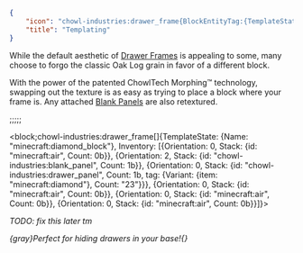 ```json
{
    "icon": "chowl-industries:drawer_frame{BlockEntityTag:{TemplateState:{Name:\"minecraft:diamond_block\"}}}",
    "title": "Templating"
}
```

While the default aesthetic of [Drawer Frames](^chowl-industries:drawer_frame) is appealing to some, many choose to
forgo the classic Oak Log grain in favor of a different block.


With the power of the patented ChowlTech Morphing™ technology, swapping out the texture is as easy as trying to place
a block where your frame is. Any attached [Blank Panels](^chowl-industries:panels/blank_panel) are also retextured.

;;;;;

<block;chowl-industries:drawer_frame[]{TemplateState: {Name: "minecraft:diamond_block"}, Inventory: [{Orientation: 0, Stack: {id: "minecraft:air", Count: 0b}}, {Orientation: 2, Stack: {id: "chowl-industries:blank_panel", Count: 1b}}, {Orientation: 0, Stack: {id: "chowl-industries:drawer_panel", Count: 1b, tag: {Variant: {item: "minecraft:diamond"}, Count: "23"}}}, {Orientation: 0, Stack: {id: "minecraft:air", Count: 0b}}, {Orientation: 0, Stack: {id: "minecraft:air", Count: 0b}}, {Orientation: 0, Stack: {id: "minecraft:air", Count: 0b}}]}>

*TODO: fix this later tm*

*{gray}Perfect for hiding drawers in your base!{}*
